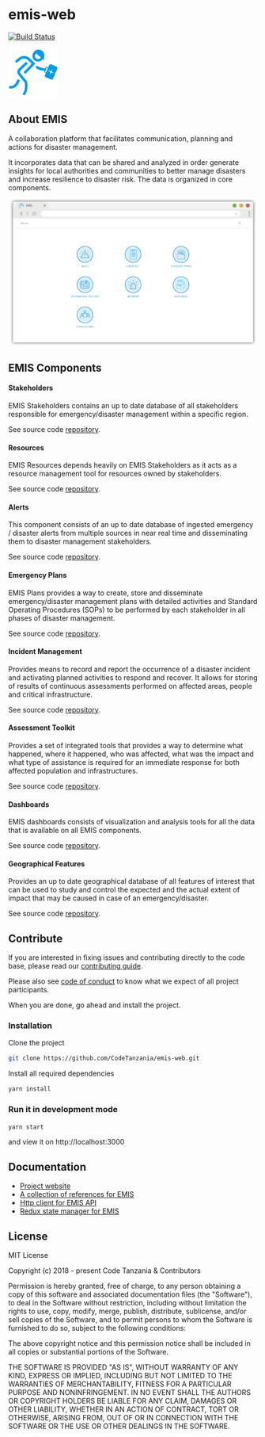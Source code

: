 # emis-web

[![Build Status](https://travis-ci.org/CodeTanzania/emis-web.svg?branch=develop)](https://travis-ci.org/CodeTanzania/emis-web)

<img src="docs/images/logo.svg" 
alt="EMIS Logo" width="100" height="auto" />


## About EMIS
A collaboration platform that facilitates communication, planning and actions for disaster management. 

It incorporates data that can be shared and analyzed in order generate insights for local authorities and communities to better manage disasters and increase resilience to disaster risk. The data is organized in core components.

![EMIS Homepage](docs/images/home.png "EMIS Homepage")

## EMIS Components

####  Stakeholders
EMIS Stakeholders contains an up to date database of all stakeholders responsible for emergency/disaster management within a specific region.

See source code [repository](https://github.com/CodeTanzania/emis-stakeholder).

#### Resources
EMIS Resources depends heavily on EMIS Stakeholders as it acts as a resource management tool for resources owned by stakeholders.

See source code [repository](https://github.com/CodeTanzania/emis-resource).

#### Alerts
This component consists of an up to date database of ingested emergency / disaster alerts from multiple sources in near real time and disseminating them to disaster management stakeholders.

See source code [repository](https://github.com/CodeTanzania/emis-alert).

#### Emergency Plans
EMIS Plans provides a way to create, store and disseminate emergency/disaster management plans with detailed activities and Standard Operating Procedures (SOPs) to be performed by each stakeholder in all phases of disaster management.

See source code [repository](https://github.com/CodeTanzania/emis-plan).

#### Incident Management
Provides means to record and report the occurrence of a disaster incident and activating planned activities to respond and recover. It allows for storing of results of continuous assessments performed on affected areas, people and critical infrastructure.

See source code [repository](https://github.com/CodeTanzania/emis-incident).

#### Assessment Toolkit
Provides a set of integrated tools  that provides a way to determine what happened, where it happened, who was affected, what was the impact and what type of assistance is required for an immediate response for both affected population and infrastructures.

See source code [repository](https://github.com/CodeTanzania/emis-assessment).

#### Dashboards
EMIS dashboards consists of visualization and analysis tools for all the data that is available on all EMIS components.

See source code [repository]().

#### Geographical Features
Provides an up to date geographical database of all features of interest that can be used to study and control the expected and the actual extent of impact that may be caused in case of an emergency/disaster.

See source code [repository](https://github.com/CodeTanzania/emis-feature).


## Contribute

If you are interested in fixing issues and contributing directly to the code base, please read our [contributing guide](https://github.com/CodeTanzania/emis-web/blob/develop/CONTRIBUTING.md).

Please also see [code of conduct](https://github.com/CodeTanzania/emis-web/blob/develop/CONTRIBUTING.md) to know what we expect of all project participants.

When you are done, go ahead and install the project.

### Installation

Clone the project

```sh
git clone https://github.com/CodeTanzania/emis-web.git
```

Install all required dependencies

```sh
yarn install
```

### Run it in development mode

```sh
yarn start
```

and view it on http://localhost:3000

## Documentation
- [Project website]()
- [A collection of references for EMIS]()
- [Http client for EMIS API](https://github.com/CodeTanzania/emis-api-client)
- [Redux state manager for EMIS](https://github.com/CodeTanzania/emis-api-states)



## License

MIT License

Copyright (c) 2018 - present Code Tanzania & Contributors

Permission is hereby granted, free of charge, to any person obtaining a copy of this software and associated documentation files (the "Software"), to deal in the Software without restriction, including without limitation the rights to use, copy, modify, merge, publish, distribute, sublicense, and/or sell copies of the Software, and to permit persons to whom the Software is furnished to do so, subject to the following conditions:

The above copyright notice and this permission notice shall be included in all copies or substantial portions of the Software.

THE SOFTWARE IS PROVIDED "AS IS", WITHOUT WARRANTY OF ANY KIND, EXPRESS OR IMPLIED, INCLUDING BUT NOT LIMITED TO THE WARRANTIES OF MERCHANTABILITY, FITNESS FOR A PARTICULAR PURPOSE AND NONINFRINGEMENT. IN NO EVENT SHALL THE AUTHORS OR COPYRIGHT HOLDERS BE LIABLE FOR ANY CLAIM, DAMAGES OR OTHER LIABILITY, WHETHER IN AN ACTION OF CONTRACT, TORT OR OTHERWISE, ARISING FROM, OUT OF OR IN CONNECTION WITH THE SOFTWARE OR THE USE OR OTHER DEALINGS IN THE SOFTWARE.
